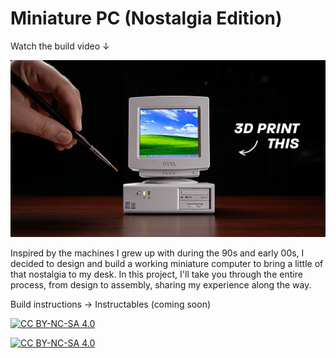 # Miniature PC (Nostalgia Edition)

Watch the build video ↓

[<img src="/Images/Tiny Retro PC_Thumbnail.jpg">](https://youtu.be/V-pACEENHBw)

Inspired by the machines I grew up with during the 90s and early 00s, I decided to design and build a working miniature computer to bring a little of that nostalgia to my desk. In this project, I'll take you through the entire process, from design to assembly, sharing my experience along the way.

Build instructions → Instructables (coming soon)

[![CC BY-NC-SA 4.0][cc-by-nc-sa-shield]][cc-by-nc-sa]

[![CC BY-NC-SA 4.0][cc-by-nc-sa-image]][cc-by-nc-sa]

[cc-by-nc-sa]: http://creativecommons.org/licenses/by-nc-sa/4.0/
[cc-by-nc-sa-image]: https://licensebuttons.net/l/by-nc-sa/4.0/88x31.png
[cc-by-nc-sa-shield]: https://img.shields.io/badge/License-CC%20BY--NC--SA%204.0-lightgrey.svg